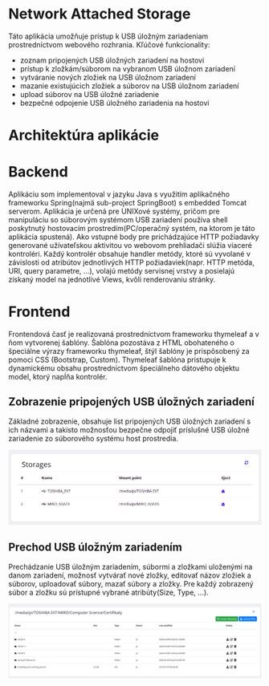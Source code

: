 # Network Attached Storage

Táto aplikácia umožňuje prístup k USB úložným zariadeniam prostredníctvom webového rozhrania. Kľúčové funkcionality:

-   zoznam pripojených USB úložných zariadení na hostovi
-   prístup k zložkám/súborom na vybranom USB úložnom zariadení
-   vytváranie nových zložiek na USB úložnom zariadení
-   mazanie existujúcich zložiek a súborov na USB úložnom zariadení
-   upload súborov na USB úložné zariadenie
-   bezpečné odpojenie USB úložného zariadenia na hostovi

# Architektúra aplikácie

# Backend

Aplikáciu som implementoval v jazyku Java s využitím aplikačného frameworku Spring(najmä sub-project SpringBoot) s embedded Tomcat serverom. Aplikácia je určená pre UNIXové systémy, pričom pre manipuláciu so súborovým systémom USB zariadení používa shell poskytnutý hostovacím prostredím(PC/operačný systém, na ktorom je táto aplikácia spustená). Ako vstupné body pre prichádzajúce HTTP požiadavky generované užívateľskou aktivitou vo webovom prehliadači slúžia viaceré kontroléri. Každý kontrolér obsahuje handler metódy, ktoré sú vyvolané v závislosti od atribútov jednotlivých HTTP požiadaviek(napr. HTTP metóda, URI, query parametre, ...), volajú metódy servisnej vrstvy a posielajú získaný model na jednotlivé Views, kvôli renderovaniu stránky.

# Frontend

Frontendová časť je realizovaná prostredníctvom frameworku thymeleaf a v ňom vytvorenej šablóny. Šablóna pozostáva z HTML obohateného o špeciálne výrazy frameworku thymeleaf, štýl šablóny je prispôsobený za pomoci CSS (Bootstrap, Custom). Thymeleaf šablóna pristupuje k dynamickému obsahu prostredníctvom špeciálneho dátového objektu model, ktorý napĺňa kontrolér.

## Zobrazenie pripojených USB úložných zariadení

Základné zobrazenie, obsahuje list pripojených USB úložných zariadení s ich názvami a takisto možnosťou bezpečne odpojiť príslušné USB úložné zariadenie zo súborového systému host prostredia.

![Screenshot](Dokumentacia/devices_list.png)

## Prechod USB úložným zariadením

Prechádzanie USB úložným zariadením, súbormi a zložkami uloženými na danom zariadení, možnosť vytvárať nové zložky, editovať názov zložiek a súborov, uploadovať súbory, mazať súbory a zložky. Pre každý zobrazený súbor a zložku sú prístupné vybrané atribúty(Size, Type, ...).

![Screenshot](Dokumentacia/device_files.png)
